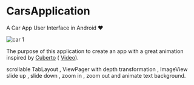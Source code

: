 # CarsApplication

A Car App User Interface in Android ❤️

![car 1](https://user-images.githubusercontent.com/25500250/59965619-ec6b9680-9510-11e9-9cd2-c57f5a352e7b.png)

The purpose of this application to create an app with a great animation inspired by [Cuberto](https://www.instagram.com/p/BsvV-nQhZ2G/?igshid=xqy8r2yb9xu0) ( [Video](https://drive.google.com/open?id=1K4RBEBF7M8mRC82dBv1H2mr29GrYxYMd)).

scrollable TabLayout , ViewPager with depth transformation ,
ImageView slide up , slide down , zoom in , zoom out and animate text background.




